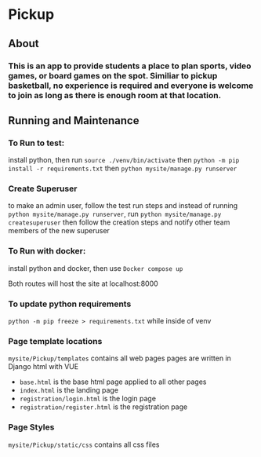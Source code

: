 # Pickup

## About

### This is an app to provide students a place to plan sports, video games, or board games on the spot. Similiar to pickup basketball, no experience is required and everyone is welcome to join as long as there is enough room at that location.

## Running and Maintenance 

### To Run to test: 
install python, then run `source ./venv/bin/activate` then `python -m pip install -r requirements.txt` then `python mysite/manage.py runserver`

### Create Superuser
to make an admin user, follow the test run steps and instead of running `python mysite/manage.py runserver`, run `python mysite/manage.py createsuperuser` then follow the creation steps and notify other team members of the new superuser

### To Run with docker:
install python and docker, then use `Docker compose up`


Both routes will host the site at localhost:8000

### To update python requirements 
`python -m pip freeze > requirements.txt` while inside of venv

### Page template locations
`mysite/Pickup/templates` contains all web pages
pages are written in Django html with VUE

* `base.html` is the base html page applied to all other pages
* `index.html` is the landing page 
* `registration/login.html` is the login page
* `registration/register.html` is the registration page


### Page Styles
`mysite/Pickup/static/css` contains all css files